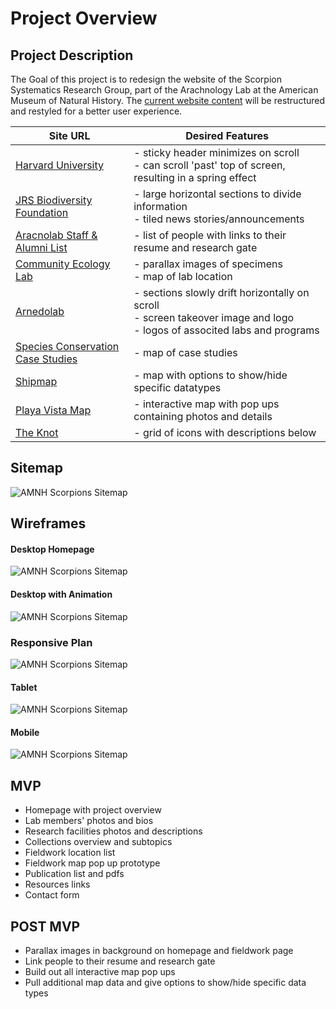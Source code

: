 # Project Overview

## Project Description

The Goal of this project is to redesign the website of the Scorpion Systematics Research Group, part of the Arachnology Lab at the American Museum of Natural History. The [current website content](http://scorpion.amnh.org/index.html) will be restructured and restyled for a better user experience.

| Site URL        | Desired Features           | 
| ------------- |-------------| 
| [Harvard University](https://www.harvard.edu/) | - sticky header minimizes on scroll <br> - can scroll 'past' top of screen, resulting in a spring effect |
| [JRS Biodiversity Foundation](http://jrsbiodiversity.org/grants/national-museum-bloemfontein/)| - large horizontal sections to divide information <br> - tiled news stories/announcements | 
| [Aracnolab Staff & Alumni List](http://www.museunacional.ufrj.br/mndi/Aracnologia/Alumni.html) | - list of people with links to their resume and research gate |  
| [Community Ecology Lab](https://www.fbaccaro-ecolab.com/) | - parallax images of specimens <br> - map of lab location | 
| [Arnedolab](http://www.marnedo.net/) | - sections slowly drift horizontally on scroll <br> - screen takeover image and logo <br> - logos of associted labs and programs| 
| [Species Conservation Case Studies](https://www.speciesconservation.org/case-studies-projects/conservation-map) | - map of case studies |
| [Shipmap](https://www.shipmap.org/) | - map with options to show/hide specific datatypes |
| [Playa Vista Map](http://playavista.com/interactive-map/) | - interactive map with pop ups containing photos and details|
| [The Knot](https://www.theknot.com/) | - grid of icons with descriptions below |

## Sitemap

![AMNH Scorpions Sitemap](https://isadora3.github.io/Final_Project/sitemap.jpg)

## Wireframes

#### Desktop Homepage

![AMNH Scorpions Sitemap](https://isadora3.github.io/Final_Project/wireframe-assets/desktop.jpg)

#### Desktop with Animation

![AMNH Scorpions Sitemap](https://isadora3.github.io/Final_Project/wireframe-assets/desktop-animation.jpg)

### Responsive Plan

![AMNH Scorpions Sitemap](https://isadora3.github.io/Final_Project/wireframe-assets/responsive-plan.jpg)

#### Tablet

![AMNH Scorpions Sitemap](https://isadora3.github.io/Final_Project/wireframe-assets/tablet.jpg)

#### Mobile

![AMNH Scorpions Sitemap](https://isadora3.github.io/Final_Project/wireframe-assets/mobile.jpg)


## MVP 

- Homepage with project overview
- Lab members' photos and bios
- Research facilities photos and descriptions
- Collections overview and subtopics
- Fieldwork location list
- Fieldwork map pop up prototype
- Publication list and pdfs
- Resources links
- Contact form

## POST MVP

- Parallax images in background on homepage and fieldwork page
- Link people to their resume and research gate
- Build out all interactive map pop ups
- Pull additional map data and give options to show/hide specific data types

